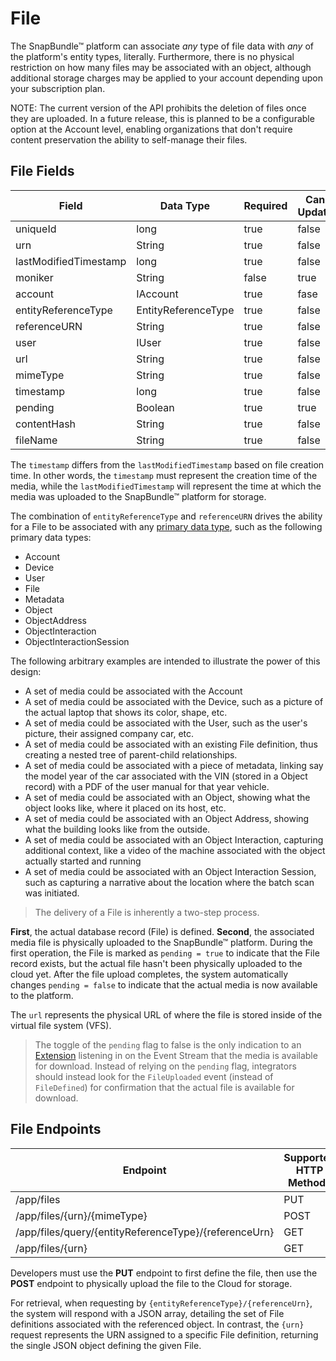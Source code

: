 # File
The SnapBundle™ platform can associate _any_ type of file data with _any_ of the platform's entity types, literally. Furthermore, there is no physical restriction on how many files may be associated with an object, although additional storage charges may be applied to your account depending upon your subscription plan.

NOTE: The current version of the API prohibits the deletion of files once they are uploaded. In a future release, this is planned to be a configurable option at the Account level, enabling organizations that don't require content preservation the ability to self-manage their files.

## File Fields
Field | Data Type | Required | Can Update | Serialization Level | Default Value
------------ | ------------- | ------------ | ------------ | ------------ | ------------
uniqueId | long  | true | false | Restricted | Generated
urn | String  | true | false | Minimum | Generated
lastModifiedTimestamp | long   | true | false | Standard | Generated
moniker | String  | false | true | Standard | null
account | IAccount  | true | fase | Full | Generated
entityReferenceType | EntityReferenceType | true | false | Minimum |
referenceURN | String | true | false | Minimum |
user | IUser | true | false | Standard | Generated
url | String | true | false | Minimum | Generated
mimeType | String | true | false | Minimum |
timestamp | long | true | false | Standard |
pending | Boolean | true | true | Full |
contentHash | String | true | false | Full |
fileName | String | true | false | Standard | 

The `timestamp` differs from the `lastModifiedTimestamp` based on file creation time. In other words, the `timestamp` must represent the creation time of the media, while the `lastModifiedTimestamp` will represent the time at which the media was uploaded to the SnapBundle™ platform for storage.

The combination of `entityReferenceType` and `referenceURN` drives the ability for a File to be associated with any [primary data type](DATA_TYPES.md "Data Types"), such as the following primary data types:

   * Account
   * Device
   * User
   * File
   * Metadata
   * Object
   * ObjectAddress
   * ObjectInteraction
   * ObjectInteractionSession

The following arbitrary examples are intended to illustrate the power of this design:

   * A set of media could be associated with the Account
   * A set of media could be associated with the Device, such as a picture of the actual laptop that shows its color, shape, etc.
   * A set of media could be associated with the User, such as the user's picture, their assigned company car, etc.
   * A set of media could be associated with an existing File definition, thus creating a nested tree of parent-child relationships. 
   * A set of media could be associated with a piece of metadata, linking say the model year of the car associated with the VIN (stored in a Object record) with a PDF of the user manual for that year vehicle.
   * A set of media could be associated with an Object, showing what the object looks like, where it placed on its host, etc.
   * A set of media could be associated with an Object Address, showing what the building looks like from the outside.
   * A set of media could be associated with an Object Interaction, capturing additional context, like a video of the machine associated with the object actually started and running
   * A set of media could be associated with an Object Interaction Session, such as capturing a narrative about the location where the batch scan was initiated.

> The delivery of a File is inherently a two-step process. 

**First**, the actual database record (File) is defined. **Second**, the associated media file is physically uploaded to the SnapBundle™ platform. During the first operation, the File is marked as `pending = true` to indicate that the File record exists, but the actual file hasn't been physically uploaded to the cloud yet. After the file upload completes, the system automatically changes `pending = false` to indicate that the actual media is now available to the platform.

The `url` represents the physical URL of where the file is stored inside of the virtual file system (VFS).

> The toggle of the `pending` flag to false is the only indication to an [Extension](EXTENSION_FRAMEWORK.md "Extension Framework") listening in on the Event Stream that the media is available for download. Instead of relying on the `pending` flag, integrators should instead look for the `FileUploaded` event (instead of `FileDefined`) for confirmation that the actual file is available for download.


## File Endpoints

Endpoint | Supported HTTP Methods | Events Generated
------------ | ------------- | ------------
/app/files | PUT  | FileDefined
/app/files/{urn}/{mimeType} | POST | FileUploaded
/app/files/query/{entityReferenceType}/{referenceUrn} | GET |
/app/files/{urn} | GET |

Developers must use the **PUT** endpoint to first define the file, then use the **POST** endpoint to physically upload the file to the Cloud for storage.

For retrieval, when requesting by `{entityReferenceType}/{referenceUrn}`, the system will respond with a JSON array, detailing the set of File definitions associated with the referenced object. In contrast, the `{urn}` request represents the URN assigned to a specific File definition, returning the single JSON object defining the given File.

